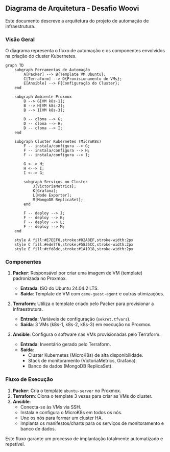 ## Diagrama de Arquitetura - Desafio Woovi

Este documento descreve a arquitetura do projeto de automação de infraestrutura.

### Visão Geral

O diagrama representa o fluxo de automação e os componentes envolvidos na criação do cluster Kubernetes.

```mermaid
graph TD
    subgraph Ferramentas de Automação
        A[Packer] --> B{Template VM Ubuntu};
        C[Terraform] --> D{Provisionamento de VMs};
        E[Ansible] --> F{Configuração do Cluster};
    end

    subgraph Ambiente Proxmox
        B --> G[VM k8s-1];
        B --> H[VM k8s-2];
        B --> I[VM k8s-3];
        
        D -- clona --> G;
        D -- clona --> H;
        D -- clona --> I;
    end

    subgraph Cluster Kubernetes (MicroK8s)
        F -- instala/configura --> G;
        F -- instala/configura --> H;
        F -- instala/configura --> I;

        G <--> H;
        H <--> I;
        I <--> G;

        subgraph Serviços no Cluster
            J[VictoriaMetrics];
            K[Grafana];
            L[Node Exporter];
            M[MongoDB ReplicaSet];
        end

        F -- deploy --> J;
        F -- deploy --> K;
        F -- deploy --> L;
        F -- deploy --> M;
    end

    style A fill:#E7EEF0,stroke:#02A8EF,stroke-width:2px
    style C fill:#ede7f6,stroke:#5835CC,stroke-width:2px
    style E fill:#cfd8dc,stroke:#1A1918,stroke-width:2px
```

### Componentes

1.  **Packer**: Responsável por criar uma imagem de VM (template) padronizada no Proxmox.
    -   **Entrada**: ISO do Ubuntu 24.04.2 LTS.
    -   **Saída**: Template de VM com `qemu-guest-agent` e outras otimizações.

2.  **Terraform**: Utiliza o template criado pelo Packer para provisionar a infraestrutura.
    -   **Entrada**: Variáveis de configuração (`sekret.tfvars`).
    -   **Saída**: 3 VMs (k8s-1, k8s-2, k8s-3) em execução no Proxmox.

3.  **Ansible**: Configura o software nas VMs provisionadas pelo Terraform.
    -   **Entrada**: Inventário gerado pelo Terraform.
    -   **Saída**:
        -   Cluster Kubernetes (MicroK8s) de alta disponibilidade.
        -   Stack de monitoramento (VictoriaMetrics, Grafana).
        -   Banco de dados (MongoDB ReplicaSet).

### Fluxo de Execução

1.  **Packer**: Cria o template `ubuntu-server` no Proxmox.
2.  **Terraform**: Clona o template 3 vezes para criar as VMs do cluster.
3.  **Ansible**:
    -   Conecta-se às VMs via SSH.
    -   Instala e configura o MicroK8s em todos os nós.
    -   Une os nós para formar um cluster HA.
    -   Implanta os manifestos/charts para os serviços de monitoramento e banco de dados.

Este fluxo garante um processo de implantação totalmente automatizado e repetível.